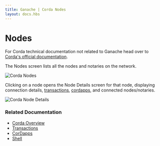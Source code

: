 ```yaml
---
title: Ganache | Corda Nodes
layout: docs.hbs
---
```

# Nodes

<p class="alert alert-info">For Corda technical documentation not related to Ganache head over to <a href="https://docs.corda.net/docs/corda-os/4.4.html">Corda's official documentation</a>.</p>

The Nodes screen lists all the nodes and notaries on the network.

![Corda Nodes](/img/docs/ganache/corda/nodes.png)

Clicking on a node opens the Node Details screen for that node, displaying connection details, [transactions](./transactions), [cordapps](./cordapps), and connected nodes/notaries.

![Corda Node Details](/img/docs/ganache/corda/node-details.png)


### Related Documentation

* [Corda Overview](../workspaces/corda)
* [Transactions](./transactions)
* [CorDapps](./cordapps)
* [Shell](./shell)
